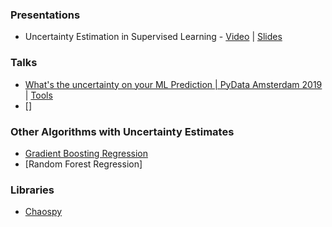 


### Presentations

*  Uncertainty Estimation in Supervised Learning - [Video](https://www.youtube.com/watch?v=P4WUl7TDdLo&list=PLe5rNUydzV9QHe8VDStpU0o8Yp63OecdW&index=29&t=0s) | [Slides](https://github.com/bayesgroup/deepbayes-2019/tree/master/lectures/day6)

### Talks

* [What's the uncertainty on your ML Prediction | PyData Amsterdam 2019](https://www.youtube.com/watch?v=05M2O7DlIj4&list=PLGVZCDnMOq0q7_6SdrC2wRtdkojGBTAht&index=26) | [Tools](https://github.com/faab5/errortools)
* []

### Other Algorithms with Uncertainty Estimates

* [Gradient Boosting Regression](https://scikit-learn.org/stable/auto_examples/ensemble/plot_gradient_boosting_quantile.html#sphx-glr-auto-examples-ensemble-plot-gradient-boosting-quantile-py)
* [Random Forest Regression]


### Libraries

* [Chaospy](https://www.sciencedirect.com/science/article/pii/S1877750315300119?via%3Dihub)